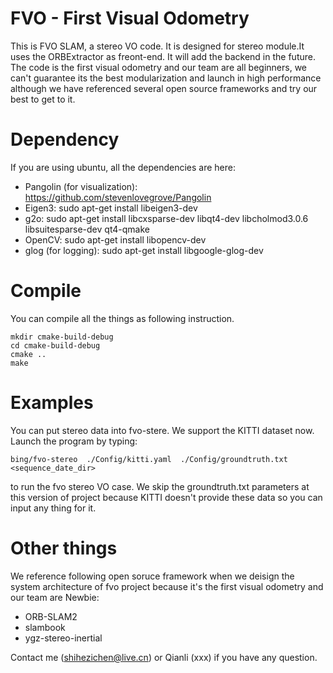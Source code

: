 # FVO - First Visual Odometry
This is FVO SLAM, a stereo VO code. It is designed for stereo module.It uses the ORBExtractor as freont-end. It will add the backend in the future. 
The code is the first visual odometry and our team are all beginners, we can't guarantee its the best modularization and launch in high performance although we have referenced several open source frameworks and try our best to get to it.

# Dependency
If you are using ubuntu, all the dependencies are here:

- Pangolin (for visualization): https://github.com/stevenlovegrove/Pangolin 
- Eigen3: sudo apt-get install libeigen3-dev
- g2o: sudo apt-get install libcxsparse-dev libqt4-dev libcholmod3.0.6 libsuitesparse-dev qt4-qmake 
- OpenCV: sudo apt-get install libopencv-dev
- glog (for logging): sudo apt-get install libgoogle-glog-dev

# Compile
You can compile all the things as following instruction.
```
mkdir cmake-build-debug
cd cmake-build-debug
cmake ..
make 
```

# Examples
You can put stereo data into fvo-stere. We support the KITTI dataset now. Launch the program by typing:
```
bing/fvo-stereo  ./Config/kitti.yaml  ./Config/groundtruth.txt  <sequence_date_dir>
```
to run the fvo stereo VO case.
We skip the groundtruth.txt parameters at this version of project because KITTI doesn't provide these data so you can input any thing for it.




# Other things
We reference following open soruce framework when we deisign the system architecture of fvo project because it's the first visual odometry and our team are Newbie:
- ORB-SLAM2 
- slambook
- ygz-stereo-inertial

Contact me (shihezichen@live.cn) or Qianli (xxx) if you have any question.



